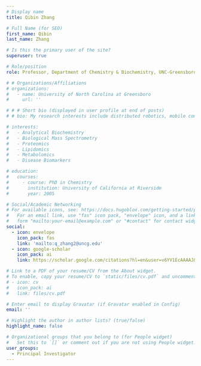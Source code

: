 ```yaml
---
# Display name
title: Qibin Zhang

# Full Name (for SEO)
first_name: Qibin
last_name: Zhang

# Is this the primary user of the site?
superuser: true

# Role/position
role: Professor, Department of Chemistry & Biochemistry, UNC-Greensboro and Co-Director, UNCG Center for Translational Biomedical Research

# # Organizations/Affiliations
# organizations:
#   - name: University of North Carolina at Greensboro
#     url: ''

# # # Short bio (displayed in user profile at end of posts)
# # bio: My research interests include distributed robotics, mobile computing and programmable matter.

# interests:
#   - Analytical Biochemistry
#   - Biological Mass Spectrometry
#   - Proteomics
#   - Lipidomics
#   - Metabolomics
#   - Disease Biomarkers

# education:
#   courses:
#     - course: PhD in Chemistry
#       institution: University of California at Riverside
#       year: 2005

# Social/Academic Networking
# For available icons, see: https://docs.hugoblox.com/getting-started/page-builder/#icons
#   For an email link, use "fas" icon pack, "envelope" icon, and a link in the
#   form "mailto:your-email@example.com" or "#contact" for contact widget.
social:
  - icon: envelope
    icon_pack: fas
    link: 'mailto:q_zhang2@uncg.edu'
  - icon: google-scholar
    icon_pack: ai
    link: https://scholar.google.com/citations?hl=en&user=v6YV1EcAAAAJ&view_op=list_works&sortby=pubdate

# Link to a PDF of your resume/CV from the About widget.
# To enable, copy your resume/CV to `static/files/cv.pdf` and uncomment the lines below.
# - icon: cv
#   icon_pack: ai
#   link: files/cv.pdf

# Enter email to display Gravatar (if Gravatar enabled in Config)
email: ''

# Highlight the author in author lists? (true/false)
highlight_name: false

# Organizational groups that you belong to (for People widget)
#   Set this to `[]` or comment out if you are not using People widget.
user_groups:
  - Principal Investigator
---
```


